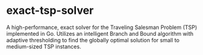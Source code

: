 # exact-tsp-solver
A high-performance, exact solver for the Traveling Salesman Problem (TSP) implemented in Go. Utilizes an intelligent Branch and Bound algorithm with adaptive thresholding to find the globally optimal solution for small to medium-sized TSP instances.
